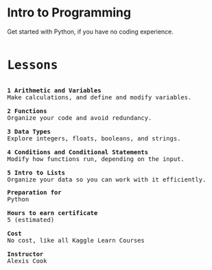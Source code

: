 # Intro to Programming
Get started with Python, if you have no coding experience.
<pre>
<h1>Lessons</h1>
<b>1 Arithmetic and Variables</b>
Make calculations, and define and modify variables.
  
<b>2 Functions</b>
Organize your code and avoid redundancy.

<b>3 Data Types</b>
Explore integers, floats, booleans, and strings.

<b>4 Conditions and Conditional Statements</b>
Modify how functions run, depending on the input.

<b>5 Intro to Lists</b>
Organize your data so you can work with it efficiently.
</pre>
<pre>
<b>Preparation for</b>
Python

<b>Hours to earn certificate</b>
5 (estimated)

<b>Cost</b>
No cost, like all Kaggle Learn Courses

<b>Instructor</b>
Alexis Cook
</pre>
